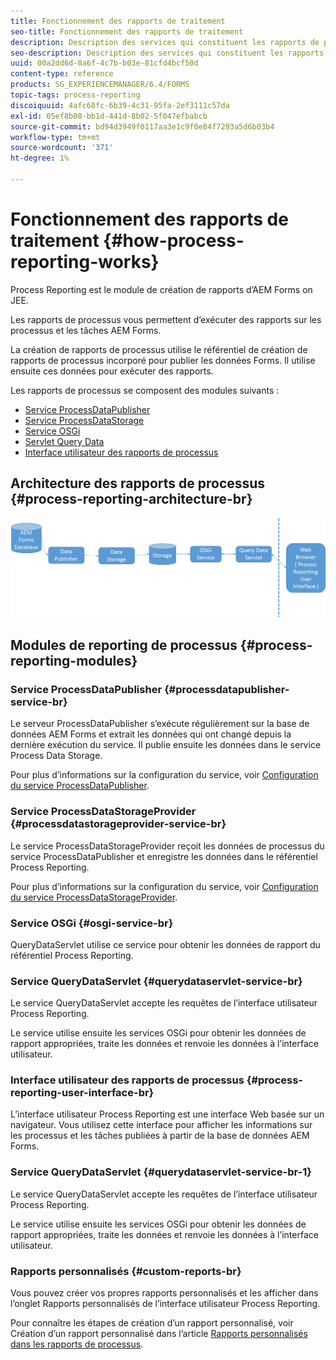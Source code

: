 ```yaml
---
title: Fonctionnement des rapports de traitement
seo-title: Fonctionnement des rapports de traitement
description: Description des services qui constituent les rapports de processus d’AEM Forms on JEE et présentation de l’interface utilisateur des rapports de processus
seo-description: Description des services qui constituent les rapports de processus d’AEM Forms on JEE et présentation de l’interface utilisateur des rapports de processus
uuid: 00a2dd6d-8a6f-4c7b-b03e-81cfd4bcf50d
content-type: reference
products: SG_EXPERIENCEMANAGER/6.4/FORMS
topic-tags: process-reporting
discoiquuid: 4afc68fc-6b39-4c31-95fa-2ef3111c57da
exl-id: 05ef8b08-bb1d-441d-8b02-5f047efbabcb
source-git-commit: bd94d3949f0117aa3e1c9f0e84f7293a5d6b03b4
workflow-type: tm+mt
source-wordcount: '371'
ht-degree: 1%

---
```


# Fonctionnement des rapports de traitement {#how-process-reporting-works}

Process Reporting est le module de création de rapports d’AEM Forms on JEE.

Les rapports de processus vous permettent d’exécuter des rapports sur les processus et les tâches AEM Forms.

La création de rapports de processus utilise le référentiel de création de rapports de processus incorporé pour publier les données Forms. Il utilise ensuite ces données pour exécuter des rapports.

Les rapports de processus se composent des modules suivants :

* [Service ProcessDataPublisher](/help/forms/using/process-reporting/process-reporting-architecture.md#p-processdatapublisher-service-br-p)
* [Service ProcessDataStorage](/help/forms/using/process-reporting/process-reporting-architecture.md#p-processdatastorageprovider-service-br-p)
* [Service OSGi](/help/forms/using/process-reporting/process-reporting-architecture.md#p-osgi-service-br-p)
* [Servlet Query Data](/help/forms/using/process-reporting/process-reporting-architecture.md#p-querydataservlet-service-br-p)
* [Interface utilisateur des rapports de processus](/help/forms/using/process-reporting/process-reporting-architecture.md#p-process-reporting-user-interface-br-p)

## Architecture des rapports de processus {#process-reporting-architecture-br}

![processreportingarchitarchitecture](assets/processreportingarchitecture.png)

## Modules de reporting de processus {#process-reporting-modules}

### Service ProcessDataPublisher {#processdatapublisher-service-br}

Le serveur ProcessDataPublisher s’exécute régulièrement sur la base de données AEM Forms et extrait les données qui ont changé depuis la dernière exécution du service. Il publie ensuite les données dans le service Process Data Storage.

Pour plus d’informations sur la configuration du service, voir [Configuration du service ProcessDataPublisher](/help/forms/using/process-reporting/install-start-process-reporting.md#p-reportconfiguration-service-p).

### Service ProcessDataStorageProvider {#processdatastorageprovider-service-br}

Le service ProcessDataStorageProvider reçoit les données de processus du service ProcessDataPublisher et enregistre les données dans le référentiel Process Reporting.

Pour plus d’informations sur la configuration du service, voir [Configuration du service ProcessDataStorageProvider](/help/forms/using/process-reporting/install-start-process-reporting.md#p-to-configure-the-process-reporting-repository-locations-p).

### Service OSGi {#osgi-service-br}

QueryDataServlet utilise ce service pour obtenir les données de rapport du référentiel Process Reporting.

### Service QueryDataServlet {#querydataservlet-service-br}

Le service QueryDataServlet accepte les requêtes de l’interface utilisateur Process Reporting.

Le service utilise ensuite les services OSGi pour obtenir les données de rapport appropriées, traite les données et renvoie les données à l’interface utilisateur.

### Interface utilisateur des rapports de processus {#process-reporting-user-interface-br}

L’interface utilisateur Process Reporting est une interface Web basée sur un navigateur. Vous utilisez cette interface pour afficher les informations sur les processus et les tâches publiées à partir de la base de données AEM Forms.

### Service QueryDataServlet {#querydataservlet-service-br-1}

Le service QueryDataServlet accepte les requêtes de l’interface utilisateur Process Reporting.

Le service utilise ensuite les services OSGi pour obtenir les données de rapport appropriées, traite les données et renvoie les données à l’interface utilisateur.

### Rapports personnalisés {#custom-reports-br}

Vous pouvez créer vos propres rapports personnalisés et les afficher dans l’onglet Rapports personnalisés de l’interface utilisateur Process Reporting.

Pour connaître les étapes de création d’un rapport personnalisé, voir Création d’un rapport personnalisé dans l’article [Rapports personnalisés dans les rapports de processus](/help/forms/using/process-reporting/process-reporting-custom-reports.md).
